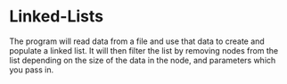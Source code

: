 # Linked-Lists
The program will read data from a file and use that data to create and populate a linked list. It will then filter the list by removing nodes from the list depending on the size of the data in the node, and parameters which you pass in.
